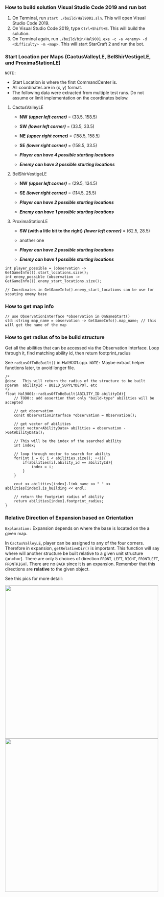 ### How to build solution Visual Studio Code 2019 and run bot
1. On Terminal, run `start ./build/Hal9001.sln`. This will open Visual Studio Code 2019.
2. On Visual Studio Code 2019, type `Ctrl+Shift+B`. This will build the solution.
3. On Terminal again, run `./build/bin/Hal9001.exe -c -a <enemy> -d <difficulty> -m <map>`. This will start StarCraft 2 and run the bot.


### Start Location per Maps (CactusValleyLE, BelShirVestigeLE, and ProximaStationLE)
`NOTE:` 
- Start Location is where the first CommandCenter is.
- All coordinates are in (x, y) format.
- The following data were extracted from multiple test runs. Do not assume or limit implementation on the coordinates below.

1. CactusValleyLE
    - **NW** ***(upper left corner)*** = (33.5, 158.5)
    - **SW** ***(lower left corner)*** = (33.5, 33.5)
    - **NE** ***(upper right corner)*** = (158.5, 158.5)
    - **SE** ***(lower right corner)*** = (158.5, 33.5)

    - ***Player can have 4 possible starting locations***
    - ***Enemy can have 3 possible starting locations***

2. BelShirVestigeLE
    - **NW** ***(upper left corner)*** = (29.5, 134.5)
    - **SE** ***(lower right corner)*** = (114.5, 25.5)

    - ***Player can have 2 possible starting locations***
    - ***Enemy can have 1 possible starting locations***

3. ProximaStationLE
    - **SW (with a litle bit to the right)** ***(lower left corner)*** = (62.5, 28.5)
    - another one

    - ***Player can have 2 possible starting locations***
    - ***Enemy can have 1 possible starting locations***

```
int player_possible = (observation -> GetGameInfo()).start_locations.size();
int enemy_possible (observation -> GetGameInfo()).enemy_start_locations.size();

// Coordinates in GetGameInfo().enemy_start_locations can be use for scouting enemy base
```

### How to get map info
```
// use ObservationInterface *observation in OnGameStart()
std::string map_name = observation -> GetGameInfo().map_name; // this will get the name of the map
```

### How to get radius of to be build structure
Get all the abilities that can be accessed via the Observation Interface. Loop through it, find matching ability id, then return footprint_radius

See `radiusOfToBeBuilt()` in Hal9001.cpp.
`NOTE:` Maybe extract helper functions later, to avoid longer file.

```
/*
@desc 	This will return the radius of the structure to be built
@param	abilityId - BUILD_SUPPLYDEPOT, etc
*/
float Hal9001::radiusOfToBeBuilt(ABILITY_ID abilityId){
    // TODO:: add assertion that only "build-type" abilities will be accepted
    
    // get observation
    const ObservationInterface *observation = Observation();

    // get vector of abilities
    const vector<AbilityData> abilities = observation ->GetAbilityData();

    // This will be the index of the searched ability
    int index;

    // loop through vector to search for ability
    for(int i = 0; i < abilities.size(); ++i){
        if(abilities[i].ability_id == abilityId){
            index = i;
        }
    }

    cout << abilities[index].link_name << " " << abilities[index].is_building << endl;

    // return the footprint radius of ability
    return abilities[index].footprint_radius;
}
```

### Relative Direction of Expansion based on Orientation
`Explanation:` Expansion depends on where the base is located on the a given map. 

In `CactusValleyLE`, player can be assigned to any of the four corners. Therefore in expansion, `getRelativeDir()` is important. This function will say where will another structure be built relative to a given unit structure (anchor). There are only 5 choices of direction `FRONT`, `LEFT`, `RIGHT`, `FRONTLEFT`, `FRONTRIGHT`. There are no `BACK` since it is an expansion. Remember that this directions are **relative** to the given object.

See this pics for more detail:

<img src="https://raw.githubusercontent.com/EPostill/CMPUT350Project/phase-1/docs/Orientation-CactusValleyLe.png?token=ALIZXBDLDBSQWXXT4WEK7PC7YIB2S" width="500">
<img src="https://raw.githubusercontent.com/EPostill/CMPUT350Project/phase-1/docs/Relative%20Location%20Building%20(Build%20Order%20%23%202).png?token=ALIZXBGNAUHYRZLDSPFHF6C7YICBG" width="500">
